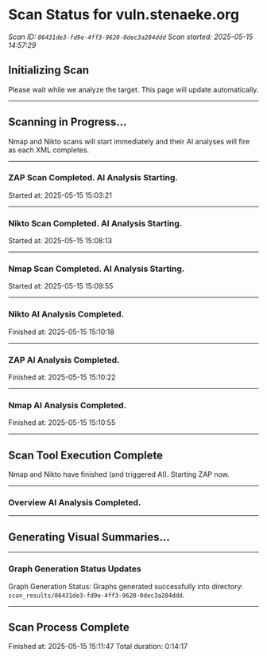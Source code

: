 # Scan Status for vuln.stenaeke.org

*Scan ID: `86431de3-fd9e-4ff3-9620-0dec3a284ddd`*
*Scan started: 2025-05-15 14:57:29*

## Initializing Scan

Please wait while we analyze the target. This page will update automatically.

---

## Scanning in Progress...

Nmap and Nikto scans will start immediately and their AI analyses will fire as each XML completes.

---

### ZAP Scan Completed. AI Analysis Starting.
Started at: 2025-05-15 15:03:21


---

### Nikto Scan Completed. AI Analysis Starting.
Started at: 2025-05-15 15:08:13


---

### Nmap Scan Completed. AI Analysis Starting.
Started at: 2025-05-15 15:09:55


---

### Nikto AI Analysis Completed.
Finished at: 2025-05-15 15:10:18


---

### ZAP AI Analysis Completed.
Finished at: 2025-05-15 15:10:22


---

### Nmap AI Analysis Completed.
Finished at: 2025-05-15 15:10:55


---

## Scan Tool Execution Complete

Nmap and Nikto have finished (and triggered AI). Starting ZAP now.

---

### Overview AI Analysis Completed.

---

## Generating Visual Summaries...

---

### Graph Generation Status Updates

Graph Generation Status: Graphs generated successfully into directory: `scan_results/86431de3-fd9e-4ff3-9620-0dec3a284ddd`.

---

## Scan Process Complete

Finished at: 2025-05-15 15:11:47
Total duration: 0:14:17

